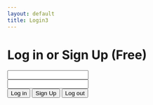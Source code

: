 ```yaml
---
layout: default
title: Login3
---
```


<head>
<!-- The core Firebase JS SDK is always required and must be listed first -->
<!-- <script src="https://www.gstatic.com/firebasejs/8.2.7/firebase-app.js"></script> -->

 <!-- <script src="https://www.gstatic.com/firebasejs/8.2.7/firebase-app.js"></script>
<script src="https://www.gstatic.com/firebasejs/8.2.7/firebase-auth.js"></script>
<script src="https://www.gstatic.com/firebasejs/ui/4.6.1/firebase-ui-auth.js"></script> -->
<link type="text/css" rel="stylesheet" href="https://www.gstatic.com/firebasejs/ui/4.6.1/firebase-ui-auth.css" />

</head>

<body>
<!-- The surrounding HTML is left untouched by FirebaseUI.
     Your app may use that space for branding, controls and other customizations.-->
<h1>Log in or Sign Up (Free)</h1>
<!-- <div id="firebaseui-auth-container"></div>
<div id="loader">Loading...</div> -->


 <!-- Insert these scripts at the bottom of the HTML, but before you use any Firebase services -->

  <!-- Firebase App (the core Firebase SDK) is always required and must be listed first -->
  <!-- <script src="https://www.gstatic.com/firebasejs/8.2.7/firebase-app.js"></script> -->

  <!-- If you enabled Analytics in your project, add the Firebase SDK for Analytics -->
  <!-- <script src="https://www.gstatic.com/firebasejs/8.2.7/firebase-analytics.js"></script> -->

  <!-- Add Firebase products that you want to use -->
  <!-- <script src="https://www.gstatic.com/firebasejs/8.2.7/firebase-auth.js"></script> -->
  <!-- <script src="https://www.gstatic.com/firebasejs/8.2.7/firebase-firestore.js"></script> -->

<!-- <div id="firebaseui-auth-container"></div> -->

<!-- <div id="loader">Loading...</div> -->

<div class="container">
    <input id="txtEmail" type="email"><br>
    <input id="txtPassword" type="password"><br>
    <button id="btnLogin" class="btn btn-primary">Log in</button>
    <button id="btnSignUp" class="btn btn-secondary hide">Sign Up</button>
    <button id="btnLogout" class="btn btn-danger hide">Log out</button>

</div>
<!-- <script src="secret.js"></script> -->
<!-- <script src="login3.js"></script> -->

 <script src="{{ site.url }}{{ site.baseurl }}/assets/js/app.js"></script>

</body>
